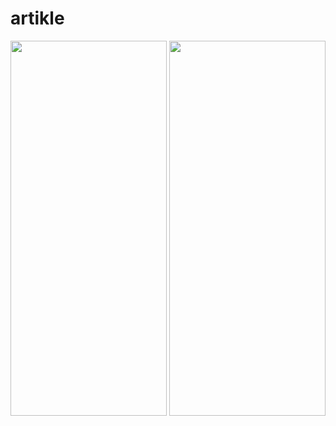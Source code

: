 # artikle

<img src = "https://github.com/AbdurazzoqAbdugafforov/Article/assets/134942447/79041af1-1af3-4a04-ab1b-683cd4285f9d" width = "250" height = "600">
<img src = "https://github.com/AbdurazzoqAbdugafforov/Article/assets/134942447/03515351-f14a-44aa-89d4-ad7b533cc613" width = "250" height = "600">
